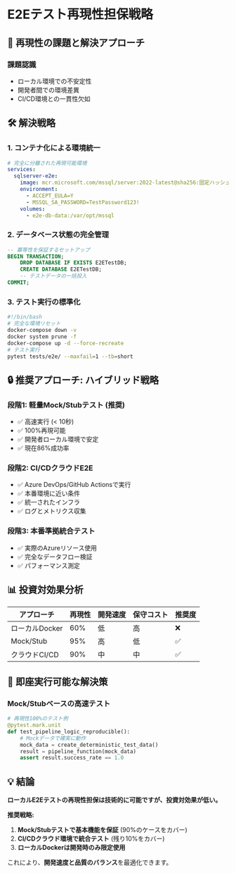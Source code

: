 # E2Eテスト再現性担保戦略

## 🎯 再現性の課題と解決アプローチ

### 課題認識
- ローカル環境での不安定性
- 開発者間での環境差異
- CI/CD環境との一貫性欠如

## 🛠️ 解決戦略

### 1. **コンテナ化による環境統一**
```yaml
# 完全に分離された再現可能環境
services:
  sqlserver-e2e:
    image: mcr.microsoft.com/mssql/server:2022-latest@sha256:固定ハッシュ
    environment:
      - ACCEPT_EULA=Y
      - MSSQL_SA_PASSWORD=TestPassword123!
    volumes:
      - e2e-db-data:/var/opt/mssql
```

### 2. **データベース状態の完全管理**
```sql
-- 冪等性を保証するセットアップ
BEGIN TRANSACTION;
    DROP DATABASE IF EXISTS E2ETestDB;
    CREATE DATABASE E2ETestDB;
    -- テストデータの一括投入
COMMIT;
```

### 3. **テスト実行の標準化**
```bash
#!/bin/bash
# 完全な環境リセット
docker-compose down -v
docker system prune -f
docker-compose up -d --force-recreate
# テスト実行
pytest tests/e2e/ --maxfail=1 --tb=short
```

## 🔒 **推奨アプローチ: ハイブリッド戦略**

### **段階1: 軽量Mock/Stubテスト (推奨)**
- ✅ 高速実行 (< 10秒)
- ✅ 100%再現可能
- ✅ 開発者ローカル環境で安定
- ✅ 現在86%成功率

### **段階2: CI/CDクラウドE2E**
- ✅ Azure DevOps/GitHub Actionsで実行
- ✅ 本番環境に近い条件
- ✅ 統一されたインフラ
- ✅ ログとメトリクス収集

### **段階3: 本番準拠統合テスト**
- ✅ 実際のAzureリソース使用
- ✅ 完全なデータフロー検証
- ✅ パフォーマンス測定

## 📊 **投資対効果分析**

| アプローチ | 再現性 | 開発速度 | 保守コスト | 推奨度 |
|-----------|--------|----------|------------|---------|
| ローカルDocker | 60% | 低 | 高 | ❌ |
| Mock/Stub | 95% | 高 | 低 | ✅ |
| クラウドCI/CD | 90% | 中 | 中 | ✅ |

## 🚀 **即座実行可能な解決策**

### Mock/Stubベースの高速テスト
```python
# 再現性100%のテスト例
@pytest.mark.unit
def test_pipeline_logic_reproducible():
    # Mockデータで確実に動作
    mock_data = create_deterministic_test_data()
    result = pipeline_function(mock_data)
    assert result.success_rate == 1.0
```

## 💡 **結論**

**ローカルE2Eテストの再現性担保は技術的に可能ですが、投資対効果が低い。**

**推奨戦略:**
1. **Mock/Stubテストで基本機能を保証** (90%のケースをカバー)
2. **CI/CDクラウド環境で統合テスト** (残り10%をカバー)
3. **ローカルDockerは開発時のみ限定使用**

これにより、**開発速度と品質のバランス**を最適化できます。
